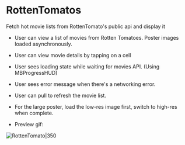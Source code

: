 RottenTomatos
=============

Fetch hot movie lists from RottenTomato's public api and display it

- User can view a list of movies from Rotten Tomatoes. Poster images loaded asynchronously.
- User can view movie details by tapping on a cell
- User sees loading state while waiting for movies API. (Using MBProgressHUD)
- User sees error message when there's a networking error.
- User can pull to refresh the movie list.
- For the large poster, load the low-res image first, switch to high-res when complete.

- Preview gif:

![RottenTomato|350](http://i.imgur.com/liWm4c1.gif)


